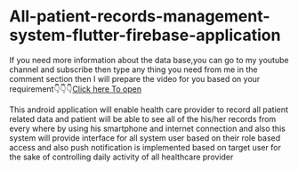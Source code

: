 # All-patient-records-management-system-flutter-firebase-application
<p>If you need more information about the data base,you can go to my youtube channel and subscribe then type any thing you need from me in the comment section then I will prepare the video for you based on your requirement👇👇👇<a href="https://www.youtube.com/@KebnarTube-br8un/playlists">Click here To open</a></p>
This android application will enable health care provider to record all patient related data and patient will be able to see all of the his/her records from every where by using his smartphone and internet connection and also this system will provide interface for all system user based on their role based access and also push notification is implemented based on target user for the sake of controlling daily activity of all healthcare provider 

